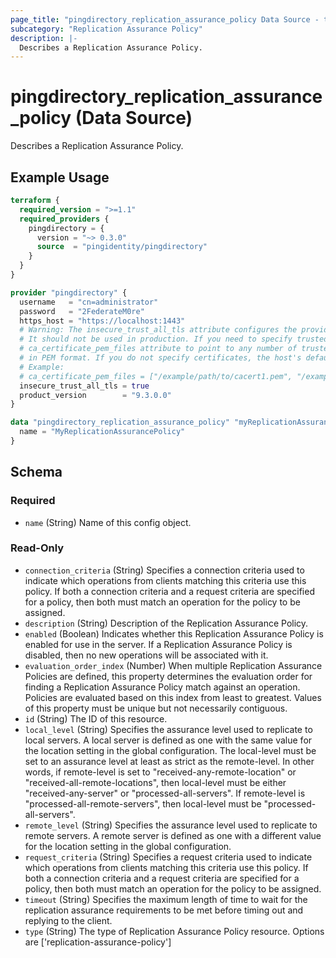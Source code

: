 ```yaml
---
page_title: "pingdirectory_replication_assurance_policy Data Source - terraform-provider-pingdirectory"
subcategory: "Replication Assurance Policy"
description: |-
  Describes a Replication Assurance Policy.
---
```


# pingdirectory_replication_assurance_policy (Data Source)

Describes a Replication Assurance Policy.

## Example Usage

```terraform
terraform {
  required_version = ">=1.1"
  required_providers {
    pingdirectory = {
      version = "~> 0.3.0"
      source  = "pingidentity/pingdirectory"
    }
  }
}

provider "pingdirectory" {
  username   = "cn=administrator"
  password   = "2FederateM0re"
  https_host = "https://localhost:1443"
  # Warning: The insecure_trust_all_tls attribute configures the provider to trust any certificate presented by the PingDirectory server.
  # It should not be used in production. If you need to specify trusted CA certificates, use the
  # ca_certificate_pem_files attribute to point to any number of trusted CA certificate files
  # in PEM format. If you do not specify certificates, the host's default root CA set will be used.
  # Example:
  # ca_certificate_pem_files = ["/example/path/to/cacert1.pem", "/example/path/to/cacert2.pem"]
  insecure_trust_all_tls = true
  product_version        = "9.3.0.0"
}

data "pingdirectory_replication_assurance_policy" "myReplicationAssurancePolicy" {
  name = "MyReplicationAssurancePolicy"
}
```

<!-- schema generated by tfplugindocs -->
## Schema

### Required

- `name` (String) Name of this config object.

### Read-Only

- `connection_criteria` (String) Specifies a connection criteria used to indicate which operations from clients matching this criteria use this policy. If both a connection criteria and a request criteria are specified for a policy, then both must match an operation for the policy to be assigned.
- `description` (String) Description of the Replication Assurance Policy.
- `enabled` (Boolean) Indicates whether this Replication Assurance Policy is enabled for use in the server. If a Replication Assurance Policy is disabled, then no new operations will be associated with it.
- `evaluation_order_index` (Number) When multiple Replication Assurance Policies are defined, this property determines the evaluation order for finding a Replication Assurance Policy match against an operation. Policies are evaluated based on this index from least to greatest. Values of this property must be unique but not necessarily contiguous.
- `id` (String) The ID of this resource.
- `local_level` (String) Specifies the assurance level used to replicate to local servers. A local server is defined as one with the same value for the location setting in the global configuration.  The local-level must be set to an assurance level at least as strict as the remote-level. In other words, if remote-level is set to "received-any-remote-location" or "received-all-remote-locations", then local-level must be either "received-any-server" or "processed-all-servers". If remote-level is "processed-all-remote-servers", then local-level must be "processed-all-servers".
- `remote_level` (String) Specifies the assurance level used to replicate to remote servers. A remote server is defined as one with a different value for the location setting in the global configuration.
- `request_criteria` (String) Specifies a request criteria used to indicate which operations from clients matching this criteria use this policy. If both a connection criteria and a request criteria are specified for a policy, then both must match an operation for the policy to be assigned.
- `timeout` (String) Specifies the maximum length of time to wait for the replication assurance requirements to be met before timing out and replying to the client.
- `type` (String) The type of Replication Assurance Policy resource. Options are ['replication-assurance-policy']

